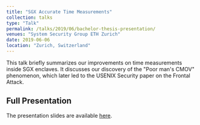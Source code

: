 ```yaml
---
title: "SGX Accurate Time Measurements"
collection: talks
type: "Talk"
permalink: /talks/2019/06/bachelor-thesis-presentation/
venues: "System Security Group ETH Zurich"
date: 2019-06-06
location: "Zurich, Switzerland"
---
```


This talk briefly summarizes our improvements on time measurements inside SGX enclaves. It discusses our discovery of the "Poor man's CMOV" phenomenon, which later led to the USENIX Security paper on the Frontal Attack.

## Full Presentation

The presentation slides are available [here](/files/2019_Bsc_Presentation.pdf).
